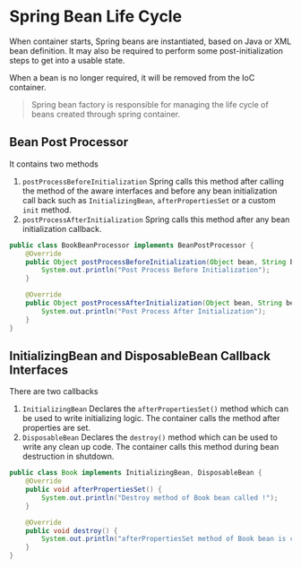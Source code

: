 # Spring Bean Life Cycle

When container starts, Spring beans are instantiated, based on Java or XML bean definition. It may also be required to
perform some post-initialization steps to get into a usable state.

When a bean is no longer required, it will be removed from the IoC container.

> Spring bean factory is responsible for managing the life cycle of beans created through spring container.

## Bean Post Processor

It contains two methods

1. `postProcessBeforeInitialization` Spring calls this method after calling the method of the aware interfaces and
   before any bean initialization call back such as `InitializingBean`, `afterPropertiesSet` or a custom `init` method.
2. `postProcessAfterInitialization` Spring calls this method after any bean initialization callback.

```java
public class BookBeanProcessor implements BeanPostProcessor {
    @Override
    public Object postProcessBeforeInitialization(Object bean, String beanName) {
        System.out.println("Post Process Before Initialization");
    }

    @Override
    public Object postProcessAfterInitialization(Object bean, String beanName) {
        System.out.println("Post Process After Initialization");
    }
}
```

## InitializingBean and DisposableBean Callback Interfaces

There are two callbacks

1. `InitializingBean` Declares the `afterPropertiesSet()` method which can be used to write initializing logic. The
   container calls the method after properties are set.
2. `DisposableBean` Declares the `destroy()` method which can be used to write any clean up code. The container calls
   this method during bean destruction in shutdown.

```java
public class Book implements InitializingBean, DisposableBean {
    @Override
    public void afterPropertiesSet() {
        System.out.println("Destroy method of Book bean called !");
    }

    @Override
    public void destroy() {
        System.out.println("afterPropertiesSet method of Book bean is called!");
    }
}
```